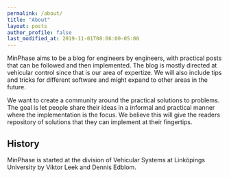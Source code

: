 ```yaml
---
permalink: /about/
title: "About"
layout: posts
author_profile: false
last_modified_at: 2019-11-01T08:06:00-05:00
---
```




MinPhase aims to be a blog for engineers by engineers, with practical posts that can be followed and then implemented. The blog is mostly directed at vehicular control since that is our area of expertize. We will also include tips and tricks for different software and might expand to other areas in the future. 

We want to create a community around the practical solutions to problems. The goal is let people share their ideas in a informal and practical manner where the implementation is the focus. We believe this will give the readers repository of solutions that they can implement at their fingertips.



## History
MinPhase is started at the division of Vehicular Systems at Linköpings University by Viktor Leek and Dennis Edblom.

